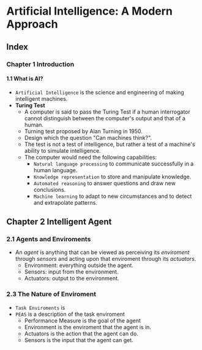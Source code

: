 # Artificial Intelligence: A Modern Approach

## Index

### Chapter 1 Introduction
#### 1.1 What is AI?
- `Artificial Intelligence` is the science and engineering of making intelligent machines.
- **Turing Test**
    - A computer is said to pass the Turing Test if a human interrogator cannot distinguish between the computer's output and that of a human.
    - Turning test proposed by Alan Turning in 1950.
    - Design which the question "Can machines think?".
    - The test is not a test of intelligence, but rather a test of a machine's ability to simulate intelligence.
    - The computer would need the following capabilities:
        - `Natural language processing` to communicate successfully in a human language.
        - `Knowledge representation` to store and manipulate knowledge.
        - `Automated reasoning` to answer questions and draw new conclusions.
        - `Machine learning` to adapt to new circumstances and to detect and extrapolate patterns.

## Chapter 2 Intelligent Agent
### 2.1 Agents and Enviroments
- An *agent* is anything that can be viewed as perceiving its *enviroment* through *sensors* and acting upon that enviroment through its *actuators*.
    - Environment: everything outside the agent.
    - Sensors: input from the environment.
    - Actuators: output to the environment.







    
### 2.3 The Nature of Enviroment
- `Task Enviroments` is 
- `PEAS` is a description of the task enviroment
    - Performance Measure is the goal of the agent
    - Environment is the enviroment that the agent is in.
    - Actuators is the action that the agent can do.
    - Sensors is the input that the agent can get.